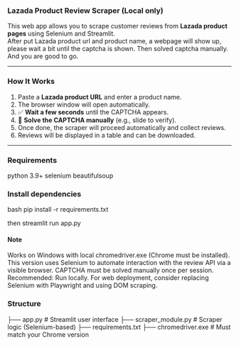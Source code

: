 ### Lazada Product Review Scraper (Local only)

This web app allows you to scrape customer reviews from **Lazada product pages** using Selenium and Streamlit.  
After put Lazada product url and product name, a webpage will show up, please wait a bit until the captcha is shown.
Then solved captcha manually. And you are good to go.

---

### How It Works

1. Paste a **Lazada product URL** and enter a product name.
2. The browser window will open automatically.
3. ✅ **Wait a few seconds** until the CAPTCHA appears.
4. 🧠 **Solve the CAPTCHA manually** (e.g., slide to verify).
5. Once done, the scraper will proceed automatically and collect reviews.
6. Reviews will be displayed in a table and can be downloaded.

---
### Requirements
python 3.9+
selenium
beautifulsoup

### Install dependencies
bash
pip install -r requirements.txt

then streamlit run app.py

#### Note
Works on Windows with local chromedriver.exe (Chrome must be installed).
This version uses Selenium to automate interaction with the review API via a visible browser.
CAPTCHA must be solved manually once per session.
Recommended: Run locally. For web deployment, consider replacing Selenium with Playwright and using DOM scraping.


### Structure
├── app.py                   # Streamlit user interface
├── scraper_module.py        # Scraper logic (Selenium-based)
├── requirements.txt
├── chromedriver.exe         # Must match your Chrome version







